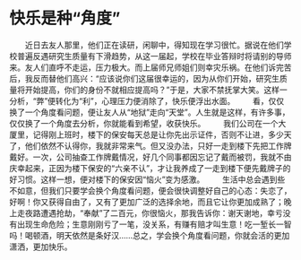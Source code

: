 # 快乐是种“角度”
　　近日去友人那里，他们正在读研，闲聊中，得知现在学习很忙。据说在他们学校普遍反遇研究生质量有下滑趋势，从这一届起，学校在毕业答辩时将请别的导师来。友人们直呼不走运，压力极大。而上届师兄师姐们则幸灾乐祸。在他们诉完苦后，我反而替他们高兴：“应该说你们这届很幸运的，因为从你们开始，研究生质量将开始提高，你们的身份不就相应提高吗？”于是，大家不禁抚掌大笑。这样一分析，“弊”便转化为“利”，心理压力便消除了，快乐便浮出水面。 
　　看，仅仅换了一个角度看问题，便让友人从“地狱”走向“天堂”。人生就是这样，有许多事，仅仅换了一个角度去分析，你就能看到希望，收获快乐。 
　　我们公司在一个大厦里，记得刚上班时，楼下的保安每天总是让你先出示证件，否则不让进，多少天了，他们依然不认得你，我就非常来气。但又没办法，只好一走到楼下先把工作牌戴好。一次，公司抽查工作牌戴情况，好几个同事都因忘记了戴而被罚，我就不由庆幸起来，正因为楼下保安的“六亲不认”，才让我养成了一走到楼下便先戴牌子的好习惯。这样一想，便对楼下的保安因“恼火”变为感激。 
　　生活中总会遇到些不如意，但我们只要学会换个角度看问题，便会很快调整好自己的心态：失恋了，好啊！你又获得自由了，又有了更加广泛的选择余地，而且它让你更加成熟了；晚上走夜路遭遇抢劫，“奉献”了二百元，你很恼火，那我告诉你：谢天谢地，幸亏没有出现生命危险；生意刚刚亏了一笔，没关系，有赚有赔才叫生意！吃一堑长一智吗！喝顿酒，明天依然是条好汉……总之，学会换个角度看问题，你就会活的更加潇洒，更加快乐。
 